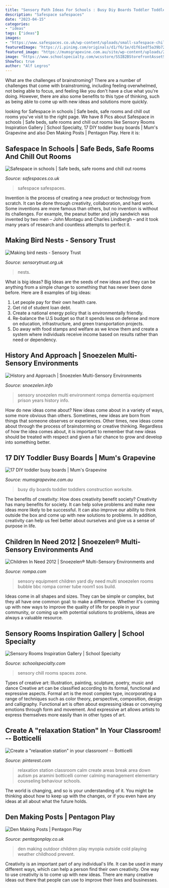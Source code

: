 ```yaml
---
title: "Sensory Path Ideas For Schools : Busy Diy Boards Toddler Toddlers Construction Worksite"
description: "Safespace safespaces"
date: "2023-04-15"
categories:
- "ideas"
tags: ["ideas"]
images:
- "https://www.safespaces.co.uk/wp-content/uploads/small-safespace-child-resting-500x667.jpg"
featuredImage: "https://i.pinimg.com/originals/d1/f6/1e/d1f61edf5a39b720e2752d1eb22bb222.jpg"
featured_image: "https://mumsgrapevine.com.au/site/wp-content/uploads/2016/10/caution-busy-board-toddlers.jpg"
image: "https://www.schoolspecialty.com/wcsstore/SSIB2BStorefrontAssetStore/images/learning-spaces/featured-spaces/sensory/sensory-chill@2x.jpg"
ShowToc: true
author: "Alf Legros"
---
```



What are the challenges of brainstroming?
There are a number of challenges that come with brainstroming, including feeling overwhelmed, not being able to focus, and feeling like you don't have a clue what you're doing. However, there are also some benefits to this type of thinking, such as being able to come up with new ideas and solutions more quickly.

	

		
looking for Safespace in schools | Safe beds, safe rooms and chill out rooms you've visit to the right page. We have 8 Pics about Safespace in schools | Safe beds, safe rooms and chill out rooms like Sensory Rooms Inspiration Gallery | School Specialty, 17 DIY toddler busy boards | Mum&#039;s Grapevine and also Den Making Posts | Pentagon Play. Here it is:
		
    
## Safespace In Schools | Safe Beds, Safe Rooms And Chill Out Rooms

<img loading=lazy src="https://www.safespaces.co.uk/wp-content/uploads/small-safespace-child-resting-500x667.jpg" onerror="this.onerror=null;this.src='https://tse2.mm.bing.net/th?id=OIP.Pdt8QoJDar7qvD6N5sYdEgHaJ4&amp;pid=15.1';" alt="Safespace in schools | Safe beds, safe rooms and chill out rooms">

_Source: safespaces.co.uk_

>safespace safespaces. 

	

Invention is the process of creating a new product or technology from scratch. It can be done through creativity, collaboration, and hard work. Some inventions are more famous than others, but no invention is without its challenges. For example, the peanut butter and jelly sandwich was invented by two men – John Montagu and Charles Lindbergh – and it took many years of research and countless attempts to perfect it.

    
## Making Bird Nests - Sensory Trust

<img loading=lazy src="https://www.sensorytrust.org.uk/uploads/images/birds-nest.jpg" onerror="this.onerror=null;this.src='https://tse2.mm.bing.net/th?id=OIP._r17rTADLbMy__qRxN2FVwHaE7&amp;pid=15.1';" alt="Making bird nests - Sensory Trust">

_Source: sensorytrust.org.uk_

>nests. 

	

What is big ideas?
Big Ideas are the seeds of new ideas and they can be anything from a simple change to something that has never been done before. Here are 8 examples of big ideas: 
1. Let people pay for their own health care. 
2. Get rid of student loan debt. 
3. Create a national energy policy that is environmentally friendly. 
4. Re-balance the U.S budget so that it spends less on defense and more on education, infrastructure, and green transportation projects. 
5. Do away with food stamps and welfare as we know them and create a system where individuals receive income based on results rather than need or dependency. 

    
## History And Approach | Snoezelen Multi-Sensory Environments

<img loading=lazy src="http://www.snoezelen.info/wp-content/uploads/2014/09/DSC_8807.jpg" onerror="this.onerror=null;this.src='https://tse4.mm.bing.net/th?id=OIP.CLvsuBjC-A5X7aNnRbyhfAHaE7&amp;pid=15.1';" alt="History and Approach | Snoezelen Multi-Sensory Environments">

_Source: snoezelen.info_

>sensory snoezelen multi environment rompa dementia equipment prison years history info. 

	

How do new ideas come about?
New ideas come about in a variety of ways, some more obvious than others. Sometimes, new ideas are born from things that someone observes or experiences. Other times, new ideas come about through the process of brainstorming or creative thinking. Regardless of how the idea comes about, it is important to remember that new ideas should be treated with respect and given a fair chance to grow and develop into something better.

    
## 17 DIY Toddler Busy Boards | Mum&#039;s Grapevine

<img loading=lazy src="https://mumsgrapevine.com.au/site/wp-content/uploads/2016/10/caution-busy-board-toddlers.jpg" onerror="this.onerror=null;this.src='https://tse1.mm.bing.net/th?id=OIP.chDG8bhwCiIJio_LNh1GLQHaKO&amp;pid=15.1';" alt="17 DIY toddler busy boards | Mum&#039;s Grapevine">

_Source: mumsgrapevine.com.au_

>busy diy boards toddler toddlers construction worksite. 

	

The benefits of creativity: How does creativity benefit society?
Creativity has many benefits for society. It can help solve problems and make new ideas more likely to be successful. It can also improve our ability to think outside the box and come up with new solutions to problems. In addition, creativity can help us feel better about ourselves and give us a sense of purpose in life.

    
## Children In Need 2012 | Snoezelen® Multi-Sensory Environments And

<img loading=lazy src="https://www.rompa.com/media/images/the_yard/gallery/the_yard_sensory_room1.jpg" onerror="this.onerror=null;this.src='https://tse2.mm.bing.net/th?id=OIP.Pdsbi5HpoWqcsizw2Gd5pwHaE7&amp;pid=15.1';" alt="Children In Need 2012 | Snoezelen® Multi-Sensory Environments and">

_Source: rompa.com_

>sensory equipment children yard diy need multi snoezelen rooms bubble bbc rompa corner tube room1 sos build. 

	

Ideas come in all shapes and sizes. They can be simple or complex, but they all have one common goal: to make a difference. Whether it's coming up with new ways to improve the quality of life for people in your community, or coming up with potential solutions to problems, ideas are always a valuable resource.

    
## Sensory Rooms Inspiration Gallery | School Specialty

<img loading=lazy src="https://www.schoolspecialty.com/wcsstore/SSIB2BStorefrontAssetStore/images/learning-spaces/featured-spaces/sensory/sensory-chill@2x.jpg" onerror="this.onerror=null;this.src='https://tse2.mm.bing.net/th?id=OIP.mQDdQkl0zvllFtVfWOd4xAHaDn&amp;pid=15.1';" alt="Sensory Rooms Inspiration Gallery | School Specialty">

_Source: schoolspecialty.com_

>sensory chill rooms spaces zone. 

	

Types of creative art: Illustration, painting, sculpture, poetry, music and dance
Creative art can be classified according to its formal, functional and expressive aspects. Formal art is the most complex type, incorporating a range of techniques such as color theory, perspective, composition, design and calligraphy. Functional art is often about expressing ideas or conveying emotions through form and movement. And expressive art allows artists to express themselves more easily than in other types of art.

    
## Create A &quot;relaxation Station&quot; In Your Classroom! -- Botticelli

<img loading=lazy src="https://i.pinimg.com/originals/d1/f6/1e/d1f61edf5a39b720e2752d1eb22bb222.jpg" onerror="this.onerror=null;this.src='https://tse4.mm.bing.net/th?id=OIP.V_0wOUrnNRWSY9XPneM5hAHaJ6&amp;pid=15.1';" alt="Create a &quot;relaxation station&quot; in your classroom! -- Botticelli">

_Source: pinterest.com_

>relaxation station classroom calm create areas break area down autism ps aramini botticelli corner calming management elementary counseling behaviour schools. 

	

The world is changing, and so is your understanding of it. You might be thinking about how to keep up with the changes, or if you even have any ideas at all about what the future holds. 

    
## Den Making Posts | Pentagon Play

<img loading=lazy src="https://content.pentagonplay.co.uk/bom-images/21953/5044/Large/den-making-ideas-for-schools.JPG" onerror="this.onerror=null;this.src='https://tse2.mm.bing.net/th?id=OIP.RMV-WyYMYutuC2AkrLW0nQHaE7&amp;pid=15.1';" alt="Den Making Posts | Pentagon Play">

_Source: pentagonplay.co.uk_

>den making outdoor children play myopia outside cold playing weather childhood prevent. 

	

Creativity is an important part of any individual's life. It can be used in many different ways, which can help a person find their own creativity. One way to use creativity is to come up with new ideas. There are many creative ideas out there that people can use to improve their lives and businesses.

